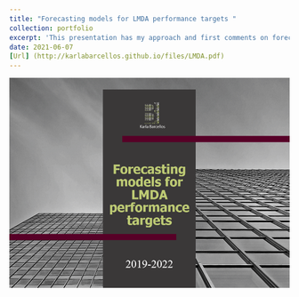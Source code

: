 ```yaml
---
title: "Forecasting models for LMDA performance targets "
collection: portfolio
excerpt: 'This presentation has my approach and first comments on forecasting models for LMDA performance targets.'
date: 2021-06-07
[Url] (http://karlabarcellos.github.io/files/LMDA.pdf)
---
```


![alttext](/images/LMDA.PNG)

